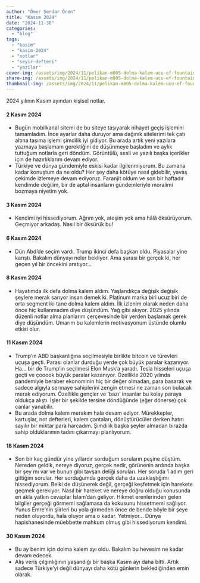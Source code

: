 ```yaml
---
author: "Ömer Serdar Ören"
title: "Kasım 2024"
date: "2024-11-30"
categories: 
  - "blog"
tags: 
  - "kasim"
  - "kasim-2024"
  - "notlar"
  - "seyir-defteri"
  - "yazilar"
cover-img: /assets/img/2024/11/pelikan-m805-dolma-kalem-ucu-ef-fountain-pen-nib-1.jpg
share-img: /assets/img/2024/11/pelikan-m805-dolma-kalem-ucu-ef-fountain-pen-nib-1.jpg
thumbnail-img: /assets/img/2024/11/pelikan-m805-dolma-kalem-ucu-ef-fountain-pen-nib-1.jpg
---
```


2024 yılının Kasım ayından kişisel notlar.

#### 2 Kasım 2024

- Bugün mobilkanal sitemi de bu siteye taşıyarak nihayet geçiş işlemini tamamladım. İnce ayarlar daha duruyor ama dağınık sitelerimi tek çatı altına taşıma işlemi şimdilik iyi gidiyor. Bu arada artık yeni yazılara yazmaya başlamam gerektiğini de düşünmeye başladım ve aylık tuttuğum notlarla geri döndüm. Görüntülü, sesli ve yazılı başka içerikler için de hazırlıklarım devam ediyor.
- Türkiye ve dünya gündemiyle eskisi kadar ilgilenmiyorum. Bu zamana kadar konuştum da ne oldu? Her şey daha kötüye nasıl gidebilir, yavaş çekimde izlemeye devam ediyoruz. Faranjit oldum ve son bir haftadır kendimde değilim, bir de aptal insanların gündemleriyle moralimi bozmaya niyetim yok.

#### 3 Kasım 2024

- Kendimi iyi hissediyorum. Ağrım yok, ateşim yok ama hâlâ öksürüyorum. Geçmiyor arkadaş. Nasıl bir öksürük bu!

#### 6 Kasım 2024

- Dün Abd’de seçim vardı. Trump ikinci defa başkan oldu. Piyasalar yine karıştı. Bakalım dünyayı neler bekliyor. Ama şurası bir gerçek ki, her geçen yıl bir öncekini aratıyor…

#### 8 Kasım 2024

- Hayatımda ilk defa dolma kalem aldım. Yaşlandıkça değişik değişik şeylere merak sarıyor insan demek ki. Platinum marka biri ucuz biri de orta segment iki tane dolma kalem aldım. İlk izlenim olarak neden daha önce hiç kullanmadım diye düşündüm. Yağ gibi akıyor. 2025 yılında düzenli notlar alma planlarım çerçevesinde bir yerden başlamak gerek diye düşündüm. Umarım bu kalemlerin motivasyonum üstünde olumlu etkisi olur.

#### 11 Kasım 2024

- Trump’ın ABD başkanlığına seçilmesiyle birlikte bitcoin ve türevleri uçuşa geçti. Parası olanlar durduğu yerde çok büyük paralar kazanıyor. Ha… bir de Trump’ın seçilmesi Elon Musk’a yaradı. Tesla hisseleri uçuşa geçti ve çooook büyük paralar kazanıyor. Özellikle 2020 yılında pandemiyle beraber ekonominin hiç bir değer olmadan, para basarak ve sadece algıyla sermaye sahiplerini zengin etmesi ne zaman son bulacak merak ediyorum. Özellikle gençler ve ‘bazı’ insanlar bu kolay paraya oldukça alıştı. İşler bir şekilde tersine döndüğünde (eğer dönerse) çok canlar yanabilir.
- Bu arada dolma kalem merakım hala devam ediyor. Mürekkepler, kartuşlar, not defterleri, kalem çantaları, dönüştürücüler derken hatırı sayılır bir miktar para harcadım. Şimdilik başka şeyler almadan birazda sahip olduklarımın tadını çıkarmayı planlıyorum.

#### 18 Kasım 2024

- Son bir kaç gündür yine yıllardır sorduğum soruların peşine düştüm. Nereden geldik, nereye diyoruz, gerçek nedir, görünenin ardında başka bir şey mı var ve bunun gibi tavşan deliği soruları. Her soruda 1 adım geri gittiğim sorular. Her sorduğumda gerçek daha da uzaklaştığımı hissediyorum. Belki de düşünerek değil, gerçeği keşfetmek için harekete geçmek gerekiyor. Nasıl bir hareket ve nereye doğru olduğu konusunda en akla yatkın cevaplar İslam’dan geliyor. Hikmet erenlerinden gelen bilgiler gerçeği görmemi sağlamasa da kokusunu hissetmemi sağlıyor. Yunus Emre’nin şiirleri bu yola girmeden önce de bende böyle bir şeye neden oluyordu, hala oluyor ama o kadar. Yetmiyor… Dünya hapishanesinde müebbette mahkum olmuş gibi hissediyorum kendimi.

#### 30 Kasım 2024

- Bu ay benim için dolma kalem ayı oldu. Bakalım bu hevesim ne kadar devam edecek.
- Alış veriş çılgınlığının yaşandığı bir başka Kasım ayı daha bitti. Artık sadece Türkiye’yi değil dünyayı daha kötü günlerin beklediğinden emin olarak.
